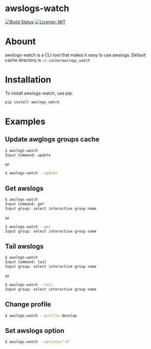 awslogs-watch
==

[![Build Status](https://travis-ci.org/deresmos/awslogs-watch.svg?branch=master)](https://travis-ci.org/deresmos/awslogs-watch)
[![License: MIT](https://img.shields.io/badge/License-MIT-yellow.svg)](https://github.com/deresmos/awslogs-watch/blob/master/LICENSE)


Abount
===
awslogs-watch is a CLI tool that makes it easy to use awslogs.
Default cache directory is `~/.cache/awslogs_watch`

Installation
==
To install awslogs-watch, use pip.

```bash
pip install awslogs_watch
```

Examples
==

## Update awglogs groups cache
```bash
$ awslogs-watch
Input Command: update
```

or

```bash
$ awslogs-watch --update
```

## Get awslogs
```bash
$ awslogs-watch
Input Command: get
Input group: select interactive group name
```

or

```bash
$ awslogs-watch --get
Input group: select interactive group name
```

## Tail awslogs
```bash
$ awslogs-watch
Input Command: tail
Input group: select interactive group name
```

or

```bash
$ awslogs-watch --tail
Input group: select interactive group name
```

## Change profile
```bash
$ awslogs-watch --profile develop
```

## Set awslogs option
```bash
$ awslogs-watch --options="-S"
```
